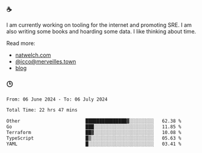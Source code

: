 ### ☕

I am currently working on tooling for the internet and promoting SRE. I am also writing some books and hoarding some data. I like thinking about time. 

Read more:

 - [natwelch.com](https://natwelch.com)
 - [@icco@merveilles.town](https://merveilles.town/@icco)
 - [blog](https://writing.natwelch.com)

### 🕒

<!--START_SECTION:waka-->

```txt
From: 06 June 2024 - To: 06 July 2024

Total Time: 22 hrs 47 mins

Other                        ███████████████▓░░░░░░░░░   62.38 %
Go                           ███░░░░░░░░░░░░░░░░░░░░░░   11.85 %
Terraform                    ██▓░░░░░░░░░░░░░░░░░░░░░░   10.08 %
TypeScript                   █▒░░░░░░░░░░░░░░░░░░░░░░░   05.63 %
YAML                         █░░░░░░░░░░░░░░░░░░░░░░░░   03.41 %
```

<!--END_SECTION:waka-->
